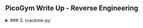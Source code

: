 ## PicoGym Write Up - Reverse Engineering
<details>
  <summary>### 3. crackme-py</summary>

![image](https://user-images.githubusercontent.com/36885485/153524871-1dbc883d-1727-49c9-8e3b-4ec720a431e7.png)

We were given a Python source code for a program. 

#### Details of Program

This challenge provide us with the source code of a Python program that stored our flag which has been encrypted in a variable named "**bezos_cc_secret**". From the source code itself, we can know that this program uses ROT-47 to decode the encrypted value (Refer to comment block in **decode_secret()** function). The decoding algorithm of the program uses the set of 94 character representation as shown in variable **alphabet** consist mostly printable characters in ASCII format.

There are 2 modules of function exist in the program itself. The following are the description of these modules.


**choose_greatest**: Receive 2 numbers from user input and compare which one has greater value and print out the result.

**decode_secret()**: Convert each character from value passed to the function to a new value using set of alpabets specified with 47 as offset for the algorithm.  


![image](https://user-images.githubusercontent.com/36885485/153526589-624b38cb-e612-4512-948c-8f448306376f.png)

#### The Flow of Program

The program simply will run **choose_greatest()** function when executed

![image](https://user-images.githubusercontent.com/36885485/153527935-c5395518-0c44-4926-8102-20f792b9b8ab.png)

#### Solution
There are several ways of solving this challenge.


##### a. Easy way
Since we know that **bezos_cc_secret** variable stored the encrypted value of the flag that we want, we can just decrypt it using online ROT-47 decode tools to get the flag.
![image](https://user-images.githubusercontent.com/36885485/153528363-5801fc48-ad2f-4cf5-9ce4-0502c6e6f8ed.png)


**OR**

We can make changes to the source code of the python code and run it to get the flag.
![image](https://user-images.githubusercontent.com/36885485/153528483-f0b36f22-ee87-43de-b1ec-c7127961da14.png)



##### b. Realistic way
There's quote saying "_If you are not making mistakes, then you're not doing anything_". 
The reality is not as easy as what we thought including this challenge. Sometimes, easy example and challenges was provided to encourage beginners to learn reverse engineering which is clearly a very complex field in cybersecurity.

So what it looks like if the challenge was set to realistic mode?

1. Reversing without source code!
2. Source code with Obfuscation

  
</detail>
